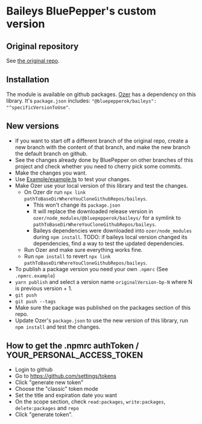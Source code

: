 # Baileys BluePepper's custom version

## Original repository

See [the original repo](https://github.com/WhiskeySockets/Baileys).

## Installation

The module is available on github packages.
[Ozer](https://github.com/bluepepperok/ozer) has a dependency on this library. It's `package.json` includes: `"@bluepepperok/baileys": "^specificVersionToUse"`.

## New versions
- If you want to start off a different branch of the original repo, create a new branch with the content of that branch, and make the new branch the default branch on github.
- See the changes already done by BluePepper on other branches of this project and check whether you need to cherry pick some commits.
- Make the changes you want.
- Use [Example/example.ts](Example/example.ts) to test your changes.
- Make Ozer use your local version of this library and test the changes.
  - On Ozer dir run `npx link pathToBaseDirWhereYouCloneGithubRepos/baileys`. 
    - This won't change its `package.json`
    - It will replace the downloaded release version in `ozer/node_modules/@bluepepperok/baileys/` for a symlink to `pathToBaseDirWhereYouCloneGithubRepos/baileys`.
    - Baileys dependencies were downloaded into `ozer/node_modules` during `npm install`. TODO: if baileys local version changed its dependencies, find a way to test the updated dependencies.
  - Run Ozer and make sure everything works fine.
  - Run `npm install` to revert `npx link pathToBaseDirWhereYouCloneGithubRepos/baileys`.
- To publish a package version you need your own `.npmrc` (See `.npmrc.example`)
- `yarn publish` and select a version name `originalVersion-bp-N` where N is previous version + 1.
- `git push`
- `git push --tags`
- Make sure the package was published on the packages section of this repo.
- Update Ozer's `package.json` to use the new version of this library, run `npm install` and test the changes.


## How to get the .npmrc authToken / YOUR_PERSONAL_ACCESS_TOKEN
- Login to github
- Go to https://github.com/settings/tokens
- Click "generate new token"
- Choose the "classic" token mode
- Set the title and expiration date you want
- On the scope section, check `read:packages`, `write:packages`, `delete:packages` and `repo` 
- Click "generate token".